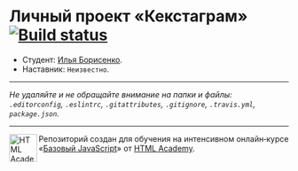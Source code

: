 # Личный проект «Кекстаграм» [![Build status][travis-image]][travis-url]

* Студент: [Илья Борисенко](https://up.htmlacademy.ru/javascript/9/user/39390).
* Наставник: `Неизвестно`.

---

_Не удаляйте и не обращайте внимание на папки и файлы:_<br>
_`.editorconfig`, `.eslintrc`, `.gitattributes`, `.gitignore`, `.travis.yml`, `package.json`._

---

<a href="https://htmlacademy.ru/intensive/javascript"><img align="left" width="50" height="50" title="HTML Academy" src="https://up.htmlacademy.ru/static/img/intensive/javascript/logo-for-github.svg"></a>

Репозиторий создан для обучения на интенсивном онлайн‑курсе «[Базовый JavaScript](https://htmlacademy.ru/intensive/javascript)» от [HTML Academy](https://htmlacademy.ru).

[travis-image]: https://travis-ci.org/htmlacademy-javascript/39390-kekstagram.svg?branch=master
[travis-url]: https://travis-ci.org/htmlacademy-javascript/39390-kekstagram
